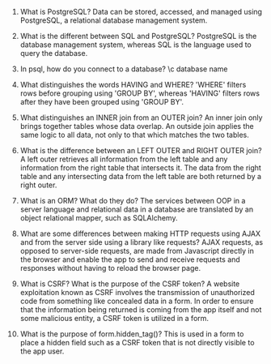 1. What is PostgreSQL? Data can be stored, accessed, and managed using PostgreSQL, a relational database management system.

2. What is the different between SQL and PostgreSQL? PostgreSQL is the database management system, whereas SQL is the language used to query the database.

3. In psql, how do you connect to a database? \c database name

4. What distinguishes the words HAVING and WHERE? 'WHERE' filters rows before grouping using 'GROUP BY', whereas 'HAVING' filters rows after they have been grouped using 'GROUP BY'.

5. What distinguishes an INNER join from an OUTER join? An inner join only brings together tables whose data overlap. An outside join applies the same logic to all data, not only to that which matches the two tables.

6. What is the difference between an LEFT OUTER and RIGHT OUTER join? A left outer retrieves all information from the left table and any information from the right table that intersects it. The data from the right table and any intersecting data from the left table are both returned by a right outer.

7. What is an ORM? What do they do? The services between OOP in a server language and relational data in a database are translated by an object relational mapper, such as SQLAlchemy.

8. What are some differences between making HTTP requests using AJAX and from the server side using a library like requests? AJAX requests, as opposed to server-side requests, are made from Javascript directly in the browser and enable the app to send and receive requests and responses without having to reload the browser page.

9. What is CSRF? What is the purpose of the CSRF token? A website exploitation known as CSRF involves the transmission of unauthorized code from something like concealed data in a form. In order to ensure that the information being returned is coming from the app itself and not some malicious entity, a CSRF token is utilized in a form.

10. What is the purpose of form.hidden_tag()? This is used in a form to place a hidden field such as a CSRF token that is not directly visible to the app user.